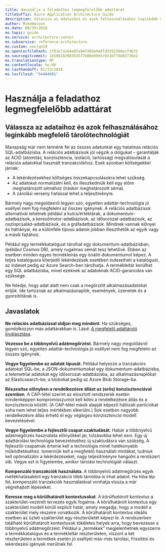 ```yaml
---
title: Használja a feladathoz legmegfelelőbb adattárat
titleSuffix: Azure Application Architecture Guide
description: Válassza az adataihoz és azok felhasználásához leginkább megfelelő tárolótechnológiát.
author: MikeWasson
ms.date: 08/30/2018
ms.topic: guide
ms.service: architecture-center
ms.subservice: reference-architecture
ms.custom: seojan19
ms.openlocfilehash: 2f83e7a184e8fa94f49da4e8fd5252396ecfd632
ms.sourcegitcommit: 1b50810208354577b00e89e5c031b774b02736e2
ms.translationtype: MT
ms.contentlocale: hu-HU
ms.lasthandoff: 01/23/2019
ms.locfileid: "54484601"
---
```

# <a name="use-the-best-data-store-for-the-job"></a>Használja a feladathoz legmegfelelőbb adattárat

## <a name="pick-the-storage-technology-that-is-the-best-fit-for-your-data-and-how-it-will-be-used"></a>Válassza az adataihoz és azok felhasználásához leginkább megfelelő tárolótechnológiát

Manapság már nem tennénk fel az összes adatunkat egy hatalmas relációs SQL-adatbázisba. A relációs adatbázisok jól végzik a dolgukat – garantálják az ACID (atomitás, konzisztencia, izoláció, tartósság) megvalósulását a relációs adatokkal használt tranzakciókhoz. Ezek azonban költségekkel járnak:

- A lekérdezésekhez költséges összekapcsolásokra lehet szükség.
- Az adatokat normalizálni kell, és illeszkedniük kell egy előre meghatározott sémához (íráskor meghatározott séma).
- A zárolási verseny hatással lehet a teljesítményre.

Bármely nagy megoldásról legyen szó, egyetlen adattár-technológia jó eséllyel nem fog megfelelni az összes igénynek. A relációs adatbázisok alternatívái lehetnek például a kulcs/értéktárak, a dokumentum-adatbázisok, a keresőmotor-adatbázisok, az idősorozat-adatbázisok, az oszlopcsalád-adatbázisok, és a gráfadatbázisok. Mindnek vannak előnyei és hátrányai, és a különféle típusú adatok jobban illeszthetők az egyik vagy a másik fajtához.

Például egy termékkatalógust tárolhat egy dokumentum-adatbázisban, (például Cosmos DB), amely rugalmas sémát tesz lehetővé. Ebben az esetben minden egyes termékleírás egy önálló dokumentumot képez. A teljes katalógusra kiterjedő lekérdezések esetében indexelheti a katalógust, az indexet pedig az Azure Search-ben tárolhatja. A termékleltár kerülhet egy SQL adatbázisba, mivel ezeknek az adatoknak ACID-garanciára van szüksége.

Ne feledje, hogy adat alatt nem csak a megőrzött alkalmazásadatokat értjük. Ide tartoznak az alkalmazásnaplók, események, üzenetek és a gyorsítótárak is.

## <a name="recommendations"></a>Javaslatok

**Ne relációs adatbázissal oldjon meg mindent**. Ha szükséges, gondolkozzon más adattárakban is. Lásd: [A megfelelő adattároló kiválasztása][data-store-overview].

**Vezesse be a többnyelvű adatmegőrzést**. Bármely nagy megoldásról legyen szó, egyetlen adattár-technológia jó eséllyel nem fog megfelelni az összes igénynek.

**Vegye figyelembe az adatok típusát**. Például helyezze a tranzakciós adatokat SQL-be, a JSON-dokumentumokat egy dokumentum-adatbázisba, a telemetriai adatokat egy idősorozat-adatbázisba, az alkalmazásnaplókat az Elasticsearch-be, a blobokat pedig az Azure Blob Storage-ba.

**Részesítse előnyben a rendelkezésre állást az (erős) konzisztenciával szemben**. A CAP-tétel szerint az elosztott rendszerek esetén mindenképpen kompromisszumot kell kötni a rendelkezésre állás és a konzisztencia között. (A CAP-tétel másik alapját képező hálózati partíciókat soha nem lehet teljes mértékben elkerülni.) Sok esetben nagyobb rendelkezésre állás érhető el egy *végleges konzisztencia* modell bevezetésével.

**Vegye figyelembe a fejlesztői csapat szaktudását**. Habár a többnyelvű adatmegőrzés használata előnyökkel jár, túlzásokba lehet esni. Egy új adattárolási technológia bevezetéséhez új szaktudásra van szükség. A fejlesztői csapatnak értenie kell a technológia minél hatékonyabb működtetéséhez. Ismerniük kell a megfelelő használati mintákat, tudniuk kell optimalizálni a lekérdezéseket, nagy teljesítményre hangolni a rendszert stb. Vegye ezt is figyelembe, amikor tárolási technológiát választ.

**Kompenzáló tranzakciók használata**. A többnyelvű adatmegőrzés egyik mellékhatásaként egy tranzakció több tárolóba is írhat adatot. Ha hiba lép fel, kompenzáló tranzakciók használatával vonhatja vissza a már végrehajtott lépéseket.

**Keresse meg a körülhatárolt kontextusokat**. A *körülhatárolt kontextus* a szakterület-vezérelt tervezés egyik fogalma. A körülhatárolt kontextus egy szakterületi modell körüli explicit határ, amely megadja, hogy a modell a szakterület mely részeire vonatkozik. A körülhatárolt kontextus ideális esetben az üzleti szakterület egy részterületét képezi le. A rendszerben található körülhatárolt kontextusok tökéletes helyek arra, hogy bevezesse a többnyelvű adatmegőrzést. Például a „termékek” megjelenhetnek egyszerre a termékkatalógus és a termékleltár részterületen, viszont a két részterületen a termékek esetén jó eséllyel más-más tárolási, frissítési és lekérdezési igények merülnek fel.

[data-store-overview]: ../technology-choices/data-store-overview.md
